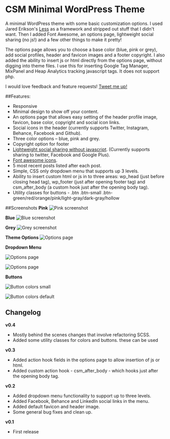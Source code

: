 CSM Minimal WordPress Theme
====

A minimal WordPress theme with some basic customization options. I used Jared Erikson's [Less](https://github.com/alliswell/Less) as a framework and stripped out stuff that I didn't want. Then I added Font Awesome, an options page, lightweight social sharing (no js!) and a few other things to make it pretty!

The options page allows you to choose a base color (blue, pink or grey), add social profiles, header and favicon images and a footer copyright. I also added the ability to insert js or html directly from the options page, without digging into theme files. I use this for inserting Google Tag Manager, MixPanel and Heap Analytics tracking javascript tags. It does not support php.

I would love feedback and feature requests! [Tweet me up!](https://twitter.com/ciaransm)

##Features:
- Responsive
- Minimal design to show off your content.
- An options page that allows easy setting of the header profile image, favicon, base color, copyright and social icon links.
- Social icons in the header (currently supports Twitter, Instagram, Behance, Facebook and Github).
- Three color options – blue, pink and grey.
- Copyright option for footer
- [Lightweight social sharing without javascript](http://ciaranmahoney.me/lightweight-social-sharing-buttons-for-wordpress-without-javascript/6503). (Currently supports sharing to twitter, Facebook and Google Plus).
- [Font awesome icons](http://fortawesome.github.io/Font-Awesome/).
- 5 most recent posts listed after each post.
- Simple, CSS only dropdown menu that supports up 3 levels.
- Ability to insert custom html or js in to three areas: wp_head (just before closing head tag), wp_footer (just after opening footer tag) and csm_after_body (a custom hook just after the opening body tag). 
- Utility classes for buttons - .btn .btn-small .btn-green/red/orange/pink/light-gray/dark-gray/hollow

##Screenshots
**Pink**
![Pink screenshot](https://github.com/ciaranmahoney/csm-theme-wordpress/blob/master/screenshots/pink-screenshot.jpg)

**Blue**
![Blue screenshot](https://github.com/ciaranmahoney/csm-theme-wordpress/blob/master/screenshots/blue-screenshot.jpg)

**Grey**
![Grey screenshot](https://github.com/ciaranmahoney/csm-theme-wordpress/blob/master/screenshots/grey-screenshot.jpg)

**Theme Options**
![Options page](https://github.com/ciaranmahoney/csm-theme-wordpress/blob/master/screenshots/options-screenshot.jpg)

**Dropdown Menu**

![Options page](https://github.com/ciaranmahoney/csm-theme-wordpress/blob/master/screenshots/dropdown-3levels.png)

![Options page](https://github.com/ciaranmahoney/csm-theme-wordpress/blob/master/screenshots/dropdown.png)

**Buttons**

![Button colors small](https://github.com/ciaranmahoney/csm-theme-wordpress/blob/master/screenshots/buttons-small.png)

![Button colors default](https://github.com/ciaranmahoney/csm-theme-wordpress/blob/master/screenshots/buttons-default.png)

## Changelog

**v0.4**
- Mostly behind the scenes changes that involve refactoring SCSS.
- Added some utility classes for colors and buttons. these can be used

**v0.3**
- Added action hook fields in the options page to allow insertion of js or html.
- Added custom action hook - csm_after_body - which hooks just after the opening body tag.

**v0.2**
- Added dropdown menu functionality to support up to three levels.
- Added Facebook, Behance and LinkedIn social links in the menu.
- Added default favicon and header image.
- Some general bug fixes and clean up.

**v0.1** 
- First release